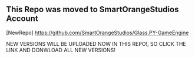 ## This Repo was moved to SmartOrangeStudios Account

[NewRepo] https://github.com/SmartOrangeStudios/Glass.PY-GameEngine

NEW VERSIONS WILL BE UPLOADED NOW IN THIS REPO!, SO CLICK THE LINK
AND DONWLOAD ALL NEW VERSIONS!
 



